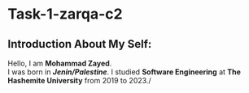 # Task-1-zarqa-c2

## Introduction About My Self:

Hello, I am **Mohammad Zayed**.\
I was born in __*Jenin/Palestine*__.
I studied **Software Engineering** at __The Hashemite University__ from 2019 to 2023./

